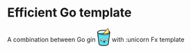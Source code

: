 # Efficient Go template
A combination between Go gin <img width="30px" style="margin-bottom:-10px" src="https://raw.githubusercontent.com/gin-gonic/logo/master/color.png"> with :unicorn Fx template

## 
